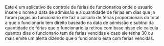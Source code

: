 Este é um aplicativo de controle de férias de funcionarios onde o usuario insere o nome a data de admissão e a quantidade de férias em dias que ja foram pagas ao funcionario ele faz o calculo de férias proporcionais do total a que o funcionario tem direito baseado na data de admissão e subtrai da quantidade de férias que o funcionario ja retirou com base nisso ele calcula quantos dias o funcionario tem de ferias vencidas e caso ele tenha 30 ou mais emite um alerta dizendo que o funcionario esta com férias vencidas.